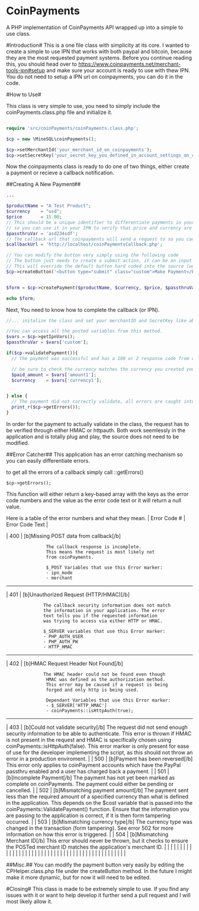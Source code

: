 # CoinPayments
A PHP implementation of CoinPayments API wrapped up into a simple to use class.



#Introduction#
This is a one file class with simplicity at its core. I wanted to create a simple to use IPN that works with both paypal and bitcoin, because they are the most requested payment systems. Before you continue reading this, you should head over to https://www.coinpayments.net/merchant-tools-ipn#setup and make sure your account is ready to use with thew IPN. You do not need to setup a IPN url on coinpayments, you can do it in the code. 

#How to Use#

This class is very simple to use, you need to simply include the coinPayments.class.php file and initialize it.

```php

require 'src/coinPayments/coinPayments.class.php';

$cp = new \MineSQL\coinPayments();

$cp->setMerchantId('your_merchant_id_on_coinpayments');
$cp->setSecretKey('your_secret_key_you_defined_in_account_settings_on_coinpayments');

```

Now the coinpayments class is ready to do one of two things, either create a payment or recieve a callback notification.

##Creating A New Payment##

```php
...

$productName = "A Test Product";
$currency    = "usd";
$price       = 15.00;
// This should be a unique identifier to differentiate payments in your database 
// so you can use it in your IPN to verify that price and currency are the same (more on this later)
$passthruVar = 'asd234sdf';
// The callback url that coinpayments will send a request to so you can validate the payment
$callbackUrl = 'http://localhost/coinPaymentsCallback.php';

// You can modify the button very simply using the following code
// The button just needs to create a submit action, it can be an input or button type
// This will override the default button hard coded into the source (works with bootstrap out of the box)
$cp->createButton('<button type="submit" class="custom">Make Payment</button>');


$form = $cp->createPayment($productName, $currency, $price, $passthruVar, $callbackUrl);

echo $form;
```

Next, You need to know how to complete the callback (or IPN).

```php
//... initalize the class and set your merchantID and SecretKey like above

//You can access all the posted variables from this method.
$vars = $cp->getIpnVars();
$passthruVar = $vars['custom'];

if($cp->validatePayment()){
  // the payment was successful and has a 100 or 2 response code from coinpayments (confirmed)

  // be sure to check the currency matches the currency you created your form with, and the price matches the cost of your product
  $paid_amount = $vars['amount1'];
  $currency    = $vars['currency1'];


} else {  
  // The payment did not correctly validate, all errors are caught into an error array
  print_r($cp->getErrors());
}
```

In order for the payment to actually validate in the class, the request has to be verified through either HMAC or httpauth. Both work seemlessly in the application and is totally plug and play, the source does not need to be modified. 


##Error Catcher##
This application has an error catching mechanism so you can easily differentiate errors. 

to get all the errors of a callback simply call ::getErrors()

```
$cp->getErrors();
```

This function will either return a key-based array with the keys as the error code numbers and the value as the error code text or it will return a null value.


Here is a table of the error numbers and what they mean.
| Error Code # 	| Error Code Text 	|

|     400 	    | [b]Missing POST data from callback[/b]   

				   The callback response is incomplete. 
				   This means the request is most likely not 
				   from coinPayments.  

				   $_POST Variables that use this Error marker:  
				   - ipn_mode 
				   - merchant 	
-------------------------------------
|     401 		| [b]Unauthorized Request (HTTP/HMAC)[/b]  

				  The callback security information does not match 
				  the information in your application. The error 
				  text tells you if the requested information 
				  was trying to access via either HTTP or HMAC.

				  $_SERVER variables that use this Error marker: 
				  - PHP_AUTH_USER 
				  - PHP_AUTH_PW 
				  - HTTP_HMAC  
-------------------------------------				     	
|     402 	    | [b]HMAC Request Header Not Found[/b]  

				  The HMAC header could not be found even though
				   HMAC was defined as the authorization method. 
				   This error may be caused if a request is being 
				   forged and only http is being used.  

				   Dependant Variables that use this Error marker: 
				   - $_SERVER['HTTP_HMAC'] 
				   - coinPayments::isHttpAuth(true);  	
-------------------------------------

				   
| 403 	| [b]Could not validate security[/b]  The request did not send enough security information to be able to authenticate. This error is thrown if HMAC is not present in the request and HMAC is specifically chosen using coinPayments::isHttpAuth(false). This error marker is only present for ease of use for the developer implementing the script, as this should not throw an error in a production enviroment.   	|
| 500 	| [b]Payment has been reversed[/b]  This error only applies to coinPayment accounts which have the PayPal passthru enabled and a user has charged back a payment. 	|
| 501 	| [b]Incomplete Payment[/b]  The payment has not yet been marked as complete on coinPayments. The payment could either be pending or cancelled.  	|
| 502 	| [b]Mismatching payment amount[/b]  The payment sent less than the required amount of a specified currency than what is defined in the application.  This depends on the $cost variable that is passed into the coinPayments::ValidatePayment() function. Ensure that the information you are passing to the application is correct, if it is then form tampering occurred. 	|
| 503 	| [b]Mismatching currency type[/b]  The currency type was changed in the transaction (form tampering). See error 502 for more information on how this error is triggered. 	|
| 504 	| [b]Mismatching Merchant ID[/b]  This error should never be thrown, but it checks to ensure the POSTed merchant ID matches the application's merchant ID. 	|
|  	|  	|
|  	|  	|
|  	|  	|
|  	|  	|
|  	|  	|
|  	|  	|
|  	|  	|
|  	|  	|
|  	|  	|
|  	|  	|
|  	|  	|
|  	|  	|
|  	|  	|
|  	|  	|
|  	|  	|                                                                                                                                                                                                  |

##Misc.##
You can modify the payment button very easily by editing the CPHelper.class.php file under the createButton method. In the future I might make it more dynamic, but for now it will need to be edited.


#Closing#
This class is made to be extremely simple to use. If you find any issues with it or want to help develop it further send a pull request and I will most likely allow it. 

